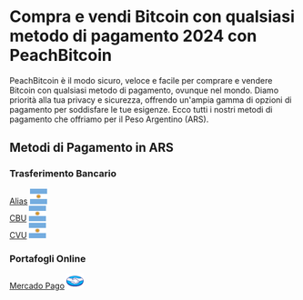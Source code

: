 <body class="payment-methods-page">

# Compra e vendi Bitcoin con qualsiasi metodo di pagamento 2024 con PeachBitcoin

PeachBitcoin è il modo sicuro, veloce e facile per comprare e vendere Bitcoin con qualsiasi metodo di pagamento, ovunque nel mondo. Diamo priorità alla tua privacy e sicurezza, offrendo un'ampia gamma di opzioni di pagamento per soddisfare le tue esigenze. Ecco tutti i nostri metodi di pagamento che offriamo per il Peso Argentino (ARS).

## Metodi di Pagamento in ARS

### Trasferimento Bancario

<div class="payment-grid">
    <div class="payment-grid-item">
        <a href="/buy-bitcoin-with-ars">Alias</a> 
        <img src="/img/faq/logoimg/argentine.png" width="30px" height="27px" alt="Compra bitcoin con Alias, Vendi bitcoin con Alias">
    </div>
    <div class="payment-grid-item">
        <a href="/buy-bitcoin-with-ars">CBU</a> 
        <img src="/img/faq/logoimg/argentine.png" width="30px" height="27px" alt="Compra bitcoin con CBU, Vendi bitcoin con CBU">
    </div>
    <div class="payment-grid-item">
        <a href="/buy-bitcoin-with-ars">CVU</a> 
        <img src="/img/faq/logoimg/argentine.png" width="30px" height="27px" alt="Compra bitcoin con CVU, Vendi bitcoin con CVU">
    </div>
</div>

### Portafogli Online

<div class="payment-grid">
    <div class="payment-grid-item">
        <a href="/buy-bitcoin-with-mercado-pago">Mercado Pago</a> 
        <img src="/img/faq/logoimg/mercadopago.png" width="30px" height="27px" alt="Compra bitcoin con Mercado Pago, Vendi bitcoin con Mercado Pago">
    </div>
</div>

</body>
